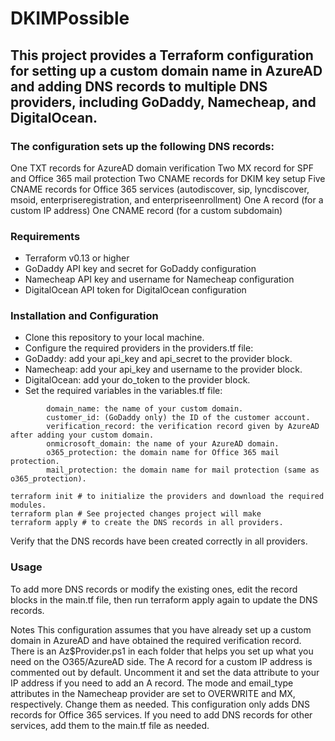 ﻿# DKIMPossible

## This project provides a Terraform configuration for setting up a custom domain name in AzureAD and adding DNS records to multiple DNS providers, including GoDaddy, Namecheap, and DigitalOcean.

### The configuration sets up the following DNS records:

One TXT records for AzureAD domain verification
Two MX record for SPF and Office 365 mail protection
Two CNAME records for DKIM key setup
Five CNAME records for Office 365 services (autodiscover, sip, lyncdiscover, msoid, enterpriseregistration, and enterpriseenrollment)
One A record (for a custom IP address)
One CNAME record (for a custom subdomain)

### Requirements
- Terraform v0.13 or higher
- GoDaddy API key and secret for GoDaddy configuration
- Namecheap API key and username for Namecheap configuration
- DigitalOcean API token for DigitalOcean configuration
 

### Installation and Configuration

- Clone this repository to your local machine.
- Configure the required providers in the providers.tf file:
- GoDaddy: add your api_key and api_secret to the provider block.
- Namecheap: add your api_key and username to the provider block.
- DigitalOcean: add your do_token to the provider block.
- Set the required variables in the variables.tf file:

```
        domain_name: the name of your custom domain.
        customer_id: (GoDaddy only) the ID of the customer account.
        verification_record: the verification record given by AzureAD after adding your custom domain.
        onmicrosoft_domain: the name of your AzureAD domain.
        o365_protection: the domain name for Office 365 mail protection.
        mail_protection: the domain name for mail protection (same as o365_protection).

```

```
terraform init # to initialize the providers and download the required modules.
terraform plan # See projected changes project will make
terraform apply # to create the DNS records in all providers.
```

Verify that the DNS records have been created correctly in all providers.

### Usage
To add more DNS records or modify the existing ones, edit the record blocks in the main.tf file, then run terraform apply again to update the DNS records.

Notes
This configuration assumes that you have already set up a custom domain in AzureAD and have obtained the required verification record.
There is an Az$Provider.ps1 in each folder that helps you set up what you need on the O365/AzureAD side.
The A record for a custom IP address is commented out by default. Uncomment it and set the data attribute to your IP address if you need to add an A record.
The mode and email_type attributes in the Namecheap provider are set to OVERWRITE and MX, respectively. Change them as needed.
This configuration only adds DNS records for Office 365 services. If you need to add DNS records for other services, add them to the main.tf file as needed.
